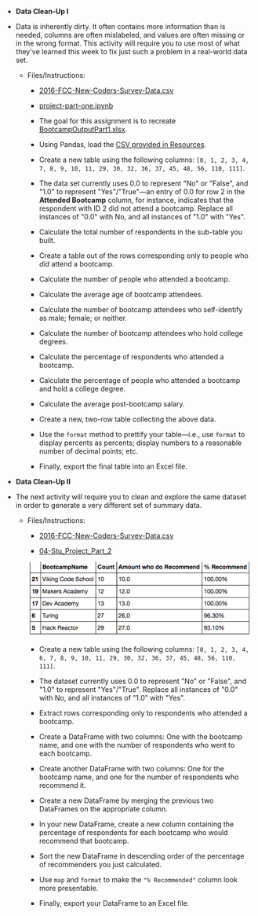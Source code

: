 * **Data Clean-Up I**
* Data is inherently dirty. It often contains more information than is needed, columns are often mislabeled, and values are often missing or in the wrong format. This activity will require you to use most of what they've learned this week to fix just such a problem in a real-world data set.

  * Files/Instructions:

    * [2016-FCC-New-Coders-Survey-Data.csv](Activities/03-Stu_Project_Part_1/Unsolved/Resources/2016-FCC-New-Coders-Survey-Data.csv)

    * [project-part-one.ipynb](Activities/03-Stu_Project_Part_1/Unsolved/project_part_one_unsolved.ipynb)

    * The goal for this assignment is to recreate [BootcampOutputPart1.xlsx](Activities/03-Stu_Project_Part_1/Solved/output/BootcampOutputPart1.xlsx).

    * Using Pandas, load the [CSV provided in Resources](Activities/03-Stu_Project_Part_1/Unsolved/Resources/2016-FCC-New-Coders-Survey-Data.csv).

    * Create a new table using the following columns: `[0, 1, 2, 3, 4, 7, 8, 9, 10, 11, 29, 30, 32, 36, 37, 45, 48, 56, 110, 111]`.

    * The data set currently uses 0.0 to represent "No" or "False", and "1.0" to represent "Yes"/"True"—an entry of 0.0 for row 2 in the **Attended Bootcamp** column, for instance, indicates that the respondent with ID 2 did not attend a bootcamp. Replace all instances of "0.0" with No, and all instances of "1.0" with "Yes".

    * Calculate the total number of respondents in the sub-table you built.

    * Create a table out of the rows corresponding only to people who _did_ attend a bootcamp.

    * Calculate the number of people who attended a bootcamp.

    * Calculate the average age of bootcamp attendees.

    * Calculate the number of bootcamp attendees who self-identify as male; female; or neither.

    * Calculate the number of bootcamp attendees who hold college degrees.

    * Calculate the percentage of respondents who attended a bootcamp.

    * Calculate the percentage of people who attended a bootcamp and hold a college degree.

    * Calculate the average post-bootcamp salary.

    * Create a new, two-row table collecting the above data.

    * Use the `format` method to prettify your table—i.e., use `format` to display percents as percents; display numbers to a reasonable number of decimal points; etc.

    * Finally, export the final table into an Excel file.

* **Data Clean-Up II**
* The next activity will require you to clean and explore the same dataset in order to generate a very different set of summary data.

  * Files/Instructions:

    * [2016-FCC-New-Coders-Survey-Data.csv](Activities/04-Stu_Project_Part_2/Unsolved/Resources/2016-FCC-New-Coders-Survey-Data.csv)

    * [04-Stu_Project_Part_2](Activities/04-Stu_Project_Part_2/Unsolved/project_part_two_unsolved.ipynb)

    ![Student final table header](Images/5-final-table-header.png)

    * Create a new table using the following columns: `[0, 1, 2, 3, 4, 6, 7, 8, 9, 10, 11, 29, 30, 32, 36, 37, 45, 48, 56, 110, 111]`.

    * The dataset currently uses 0.0 to represent "No" or "False", and "1.0" to represent "Yes"/"True". Replace all instances of "0.0" with No, and all instances of "1.0" with "Yes".

    * Extract rows corresponding only to respondents who attended a bootcamp.

    * Create a DataFrame with two columns: One with the bootcamp name, and one with the number of respondents who went to each bootcamp.

    * Create another DataFrame with two columns: One for the bootcamp name, and one for the number of respondents who recommend it.

    * Create a new DataFrame by merging the previous two DataFrames on the appropriate column.

    * In your new DataFrame, create a new column containing the percentage of respondents for each bootcamp who would recommend that bootcamp.

    * Sort the new DataFrame in descending order of the percentage of recommenders you just calculated.

    * Use `map` and `format` to make the `"% Recommended"` column look more presentable.

    * Finally, export your DataFrame to an Excel file.